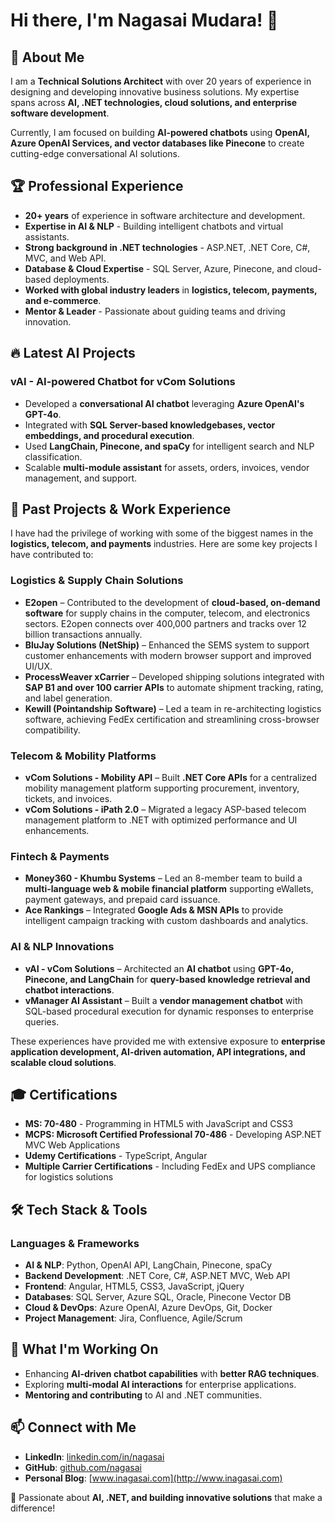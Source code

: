 # Hi there, I'm Nagasai Mudara! 👋

## 🚀 About Me
I am a **Technical Solutions Architect** with over 20 years of experience in designing and developing innovative business solutions. My expertise spans across **AI, .NET technologies, cloud solutions, and enterprise software development**.

Currently, I am focused on building **AI-powered chatbots** using **OpenAI, Azure OpenAI Services, and vector databases like Pinecone** to create cutting-edge conversational AI solutions.

## 🏆 Professional Experience
- **20+ years** of experience in software architecture and development.
- **Expertise in AI & NLP** - Building intelligent chatbots and virtual assistants.
- **Strong background in .NET technologies** - ASP.NET, .NET Core, C#, MVC, and Web API.
- **Database & Cloud Expertise** - SQL Server, Azure, Pinecone, and cloud-based deployments.
- **Worked with global industry leaders** in **logistics, telecom, payments, and e-commerce**.
- **Mentor & Leader** - Passionate about guiding teams and driving innovation.

## 🔥 Latest AI Projects
### **vAI - AI-powered Chatbot for vCom Solutions**
- Developed a **conversational AI chatbot** leveraging **Azure OpenAI's GPT-4o**.
- Integrated with **SQL Server-based knowledgebases, vector embeddings, and procedural execution**.
- Used **LangChain, Pinecone, and spaCy** for intelligent search and NLP classification.
- Scalable **multi-module assistant** for assets, orders, invoices, vendor management, and support.

## 💼 Past Projects & Work Experience
I have had the privilege of working with some of the biggest names in the **logistics, telecom, and payments** industries. Here are some key projects I have contributed to:

### **Logistics & Supply Chain Solutions**
- **E2open** – Contributed to the development of **cloud-based, on-demand software** for supply chains in the computer, telecom, and electronics sectors. E2open connects over 400,000 partners and tracks over 12 billion transactions annually.
- **BluJay Solutions (NetShip)** – Enhanced the SEMS system to support customer enhancements with modern browser support and improved UI/UX.
- **ProcessWeaver xCarrier** – Developed shipping solutions integrated with **SAP B1 and over 100 carrier APIs** to automate shipment tracking, rating, and label generation.
- **Kewill (Pointandship Software)** – Led a team in re-architecting logistics software, achieving FedEx certification and streamlining cross-browser compatibility.

### **Telecom & Mobility Platforms**
- **vCom Solutions - Mobility API** – Built **.NET Core APIs** for a centralized mobility management platform supporting procurement, inventory, tickets, and invoices.
- **vCom Solutions - iPath 2.0** – Migrated a legacy ASP-based telecom management platform to .NET with optimized performance and UI enhancements.

### **Fintech & Payments**
- **Money360 - Khumbu Systems** – Led an 8-member team to build a **multi-language web & mobile financial platform** supporting eWallets, payment gateways, and prepaid card issuance.
- **Ace Rankings** – Integrated **Google Ads & MSN APIs** to provide intelligent campaign tracking with custom dashboards and analytics.

### **AI & NLP Innovations**
- **vAI - vCom Solutions** – Architected an **AI chatbot** using **GPT-4o, Pinecone, and LangChain** for **query-based knowledge retrieval and chatbot interactions**.
- **vManager AI Assistant** – Built a **vendor management chatbot** with SQL-based procedural execution for dynamic responses to enterprise queries.

These experiences have provided me with extensive exposure to **enterprise application development, AI-driven automation, API integrations, and scalable cloud solutions**.

## 🎓 Certifications
- **MS: 70-480** - Programming in HTML5 with JavaScript and CSS3
- **MCPS: Microsoft Certified Professional 70-486** - Developing ASP.NET MVC Web Applications
- **Udemy Certifications** - TypeScript, Angular
- **Multiple Carrier Certifications** - Including FedEx and UPS compliance for logistics solutions

## 🛠️ Tech Stack & Tools
### **Languages & Frameworks**
- **AI & NLP**: Python, OpenAI API, LangChain, Pinecone, spaCy
- **Backend Development**: .NET Core, C#, ASP.NET MVC, Web API
- **Frontend**: Angular, HTML5, CSS3, JavaScript, jQuery
- **Databases**: SQL Server, Azure SQL, Oracle, Pinecone Vector DB
- **Cloud & DevOps**: Azure OpenAI, Azure DevOps, Git, Docker
- **Project Management**: Jira, Confluence, Agile/Scrum

## 🎯 What I'm Working On
- Enhancing **AI-driven chatbot capabilities** with **better RAG techniques**.
- Exploring **multi-modal AI interactions** for enterprise applications.
- **Mentoring and contributing** to AI and .NET communities.

## 📫 Connect with Me
- **LinkedIn**: [linkedin.com/in/nagasai](http://in.linkedin.com/in/nagasai)
- **GitHub**: [github.com/nagasai](https://github.com/nagasai)
- **Personal Blog**: [www.inagasai.com](http://www.inagasai.com)

🚀 Passionate about **AI, .NET, and building innovative solutions** that make a difference!

